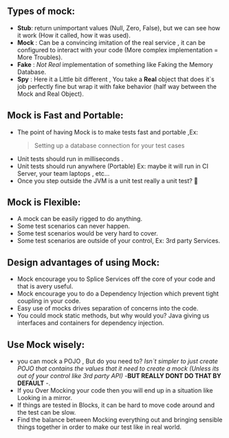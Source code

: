 ## Types of mock:
- __Stub__: return unimportant values (Null, Zero, False), but we can see how it work (How it called, how it was used).
- __Mock__ : Can be a convincing imitation of the real service , it can be configured to interact with your code (More complex implementation = More Troubles).
- __Fake__ : *Not Real* implementation of something like Faking the Memory Database.
- __Spy__ : Here it a Little bit different , You take a __Real__ object that does it`s job perfectly fine but wrap it with fake behavior (half way between the Mock and Real Object).


## Mock is Fast and Portable:
- The point of having Mock is to make tests fast and portable ,Ex:
    >Setting up a database connection for your test cases
- Unit tests should run in milliseconds .
- Unit tests should run anywhere (Portable) Ex: maybe it will run in CI Server, your team laptops , etc...
- Once you step outside the JVM is a unit test really a unit test? 🤔                                                      

## Mock is Flexible:
- A mock can be easily rigged to do anything.
- Some test scenarios can never happen.
- Some test scenarios would be very hard to cover.
- Some test scenarios are outside of your control, Ex: 3rd party Services.

## Design advantages of using Mock:
- Mock encourage you to Splice Services off the core of your code and that is avery useful.
- Mock encourage you to do a Dependency Injection which prevent tight coupling in your code.
- Easy use of mocks drives separation of concerns into the code.
- You could mock static methods, but why would you? Java giving us interfaces and containers for dependency injection.

## Use Mock wisely:
- you can mock a POJO , But do you need to? *Isn`t simpler to just create POJO that contains the values that it need to create a mock (Unless its out of your control like 3rd party API)* -__BUT REALLY DONT DO THAT BY DEFAULT__ -.
- If you Over Mocking your code then you will end up in a situation like Looking in a mirror.
- If things are tested in Blocks, it can be hard to move code around and the test can be slow.
- Find the balance between Mocking everything out and bringing sensible things together in order to make our test like in real world.
